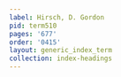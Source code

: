 ```yaml
---
label: Hirsch, D. Gordon
pid: term510
pages: '677'
order: '0415'
layout: generic_index_term
collection: index-headings
---
```

